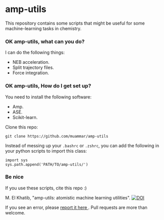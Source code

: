 # amp-utils

This repository contains some scripts that might be useful for some
machine-learning tasks in chemistry.

### OK amp-utils, what can you do? ###

I can do the following things:

* NEB acceleration. 
* Split trajectory files. 
* Force integration. 

### OK amp-utils, How do I get set up? ###

You need to install the following software:

- Amp.
- ASE.
- Scikit-learn.

Clone this repo: 


```
git clone https://github.com/muammar/amp-utils

``` 

Instead of messing up your `.bashrc` or `.zshrc`, you can add the following in your
python scripts to import this class:

```
import sys
sys.path.append('PATH/TO/amp-utils/')
```

### Be nice

If you use these scripts, cite this repo :)

M. El Khatib, "amp-utils: atomistic machine learning utilities". [![DOI](https://zenodo.org/badge/119721081.svg)](https://zenodo.org/badge/latestdoi/119721081)


If you see an error, please [report it here ](https://github.com/muammar/amp-utils/issues). 
Pull requests are more than welcome. 

